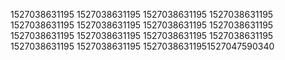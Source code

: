 1527038631195
1527038631195
1527038631195
1527038631195
1527038631195
1527038631195
1527038631195
1527038631195
1527038631195
1527038631195
1527038631195
1527038631195
1527038631195
1527038631195
15270386311951527047590340